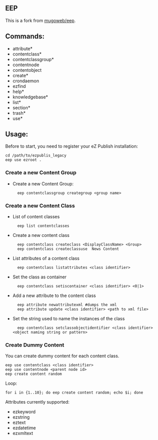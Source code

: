 EEP
---
This is a fork from [mugoweb/eep](https://github.com/mugoweb/eep).

## Commands:

* attribute*
* contentclass*
* contentclassgroup*
* contentnode
* contentobject
* create*
* crondaemon
* ezfind
* help*
* knowledgebase*
* list*
* section*
* trash*
* use*


## Usage:

Before to start, you need to register your eZ Publish installation:

    cd /path/to/ezpublis_legacy
    eep use ezroot .
    
### Create a new Content Group

* Create a new Content Group:

		eep contentclassgroup creategroup <group name>


### Create a new Content Class

* List of content classes

		eep list contentclasses
	
* Create a new content class

		eep contentclass createclass <DisplayClassName> <Group>
		eep contentclass createclassuse  News Content

* List attributes of a content class

		eep contentclass listattributes <class identifier>

* Set the class as container 

		eep contentclass setiscontainer <class identifier> <0|1>

* Add a new attribute to the content class

		eep attribute newattributexml #dumps the xml
		eep attribute update <class identifier> <path to xml file>

* Set the string used to name the instances of the class

		eep contentclass setclassobjectidentifier <class identifier> <object naming string or pattern>

### Create Dummy Content

You can create dummy content for each content class. 

	eep use contentclass <class identifier>
	eep use contentnode <parent node id>
	eep create content random

Loop: 

	for i in {1..10}; do eep create content random; echo $i; done

Attributes currently supported:

* ezkeyword
* ezstring
* eztext
* ezdatetime
* ezxmltext
